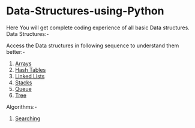 # Data-Structures-using-Python
Here You will get complete coding experience of all basic Data structures.  
Data Structures:-  
  
Access the Data structures in following sequence to understand them better:-  
1) [Arrays](https://github.com/AnkushSharma97/Data-Structures-using-Python/tree/master/DS-Arrays)  
2) [Hash Tables](https://github.com/AnkushSharma97/Data-Structures-using-Python/tree/master/DS-HashTables)  
3) [Linked Lists](https://github.com/AnkushSharma97/Data-Structures-using-Python/tree/master/DS-LinkedList)  
4) [Stacks](https://github.com/AnkushSharma97/Data-Structures-using-Python/tree/master/DS-Stack)  
5) [Queue](https://github.com/AnkushSharma97/Data-Structures-using-Python/tree/master/DS-Queue)  
6) [Tree](https://github.com/AnkushSharma97/Data-Structures-using-Python/tree/master/DS-Tree)
  
Algorithms:-  
  
1) [Searching](https://github.com/AnkushSharma97/Data-Structures-using-Python/tree/master/DS-Searching)


